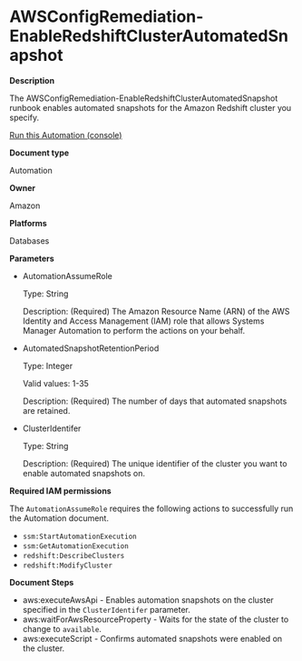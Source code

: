 # AWSConfigRemediation\-EnableRedshiftClusterAutomatedSnapshot<a name="automation-aws-enable-redshift-snapshot"></a>

**Description**

The AWSConfigRemediation\-EnableRedshiftClusterAutomatedSnapshot runbook enables automated snapshots for the Amazon Redshift cluster you specify\.

[Run this Automation \(console\)](https://console.aws.amazon.com/systems-manager/automation/execute/AWSConfigRemediation-EnableRedshiftClusterAutomatedSnapshot)

**Document type**

Automation

**Owner**

Amazon

**Platforms**

Databases

**Parameters**
+ AutomationAssumeRole

  Type: String

  Description: \(Required\) The Amazon Resource Name \(ARN\) of the AWS Identity and Access Management \(IAM\) role that allows Systems Manager Automation to perform the actions on your behalf\.
+ AutomatedSnapshotRetentionPeriod

  Type: Integer

  Valid values: 1\-35

  Description: \(Required\) The number of days that automated snapshots are retained\.
+ ClusterIdentifer

  Type: String

  Description: \(Required\) The unique identifier of the cluster you want to enable automated snapshots on\.

**Required IAM permissions**

The `AutomationAssumeRole` requires the following actions to successfully run the Automation document\.
+ `ssm:StartAutomationExecution`
+ `ssm:GetAutomationExecution`
+ `redshift:DescribeClusters`
+ `redshift:ModifyCluster`

**Document Steps**
+ aws:executeAwsApi \- Enables automation snapshots on the cluster specified in the `ClusterIdentifer` parameter\.
+ aws:waitForAwsResourceProperty \- Waits for the state of the cluster to change to `available`\.
+ aws:executeScript \- Confirms automated snapshots were enabled on the cluster\.